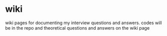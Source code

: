 # wiki
wiki pages for documenting my interview questions and answers. codes will be in the repo and theoretical questions and answers on the wiki page

